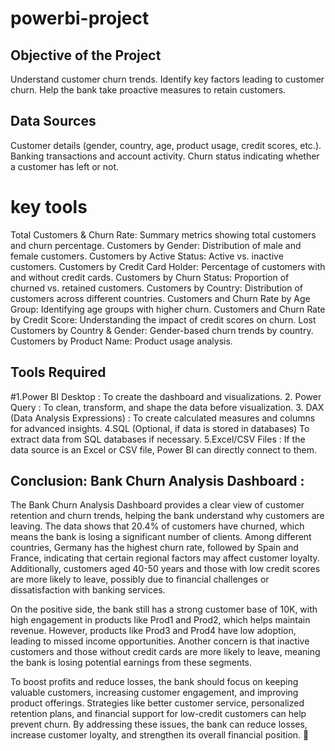 # powerbi-project

## Objective of the Project
Understand customer churn trends.
Identify key factors leading to customer churn.
Help the bank take proactive measures to retain customers.

## Data Sources
Customer details (gender, country, age, product usage, credit scores, etc.).
Banking transactions and account activity.
Churn status indicating whether a customer has left or not.

# key tools
Total Customers & Churn Rate:
Summary metrics showing total customers and churn percentage.
Customers by Gender: Distribution of male and female customers.
Customers by Active Status: Active vs. inactive customers.
Customers by Credit Card Holder: Percentage of customers with and without credit cards.
Customers by Churn Status: Proportion of churned vs. retained customers.
Customers by Country: Distribution of customers across different countries.
Customers and Churn Rate by Age Group: Identifying age groups with higher churn.
Customers and Churn Rate by Credit Score: Understanding the impact of credit scores on churn.
Lost Customers by Country & Gender: Gender-based churn trends by country.
Customers by Product Name: Product usage analysis.
 
## Tools Required
#1.Power BI Desktop :
To create the dashboard and visualizations.
2. Power Query :
To clean, transform, and shape the data before visualization.
3. DAX (Data Analysis Expressions) :
To create calculated measures and columns for advanced insights.
4.SQL (Optional, if data is stored in databases)
To extract data from SQL databases if necessary.
5.Excel/CSV Files :
If the data source is an Excel or CSV file, Power BI can directly connect to them.

## Conclusion: Bank Churn Analysis Dashboard :
The Bank Churn Analysis Dashboard provides a clear view of customer retention and churn trends, helping the bank understand why customers are leaving. The data shows that 20.4% of customers have churned, which means the bank is losing a significant number of clients. Among different countries, Germany has the highest churn rate, followed by Spain and France, indicating that certain regional factors may affect customer loyalty. Additionally, customers aged 40-50 years and those with low credit scores are more likely to leave, possibly due to financial challenges or dissatisfaction with banking services.

On the positive side, the bank still has a strong customer base of 10K, with high engagement in products like Prod1 and Prod2, which helps maintain revenue. However, products like Prod3 and Prod4 have low adoption, leading to missed income opportunities. Another concern is that inactive customers and those without credit cards are more likely to leave, meaning the bank is losing potential earnings from these segments.

To boost profits and reduce losses, the bank should focus on keeping valuable customers, increasing customer engagement, and improving product offerings. Strategies like better customer service, personalized retention plans, and financial support for low-credit customers can help prevent churn. By addressing these issues, the bank can reduce losses, increase customer loyalty, and strengthen its overall financial position. 🚀
